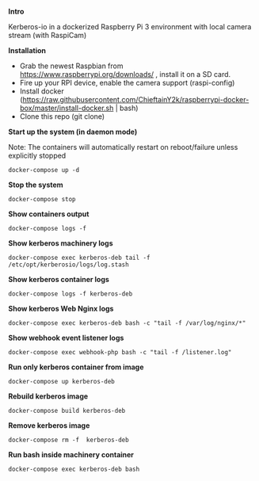 **Intro**

Kerberos-io in a dockerized Raspberry Pi 3 environment with local camera stream (with RaspiCam)


**Installation**

* Grab the newest Raspbian from https://www.raspberrypi.org/downloads/ , install it on a SD card.
* Fire up your RPI device, enable the camera support (raspi-config)
* Install docker  (https://raw.githubusercontent.com/ChieftainY2k/raspberrypi-docker-box/master/install-docker.sh | bash)
* Clone this repo (git clone)


**Start up the system (in daemon mode)**

Note: The containers will automatically restart on reboot/failure unless explicitly stopped 

`````
docker-compose up -d 
`````

**Stop the system**
`````
docker-compose stop 
`````

**Show containers output**
`````
docker-compose logs -f 
`````

**Show kerberos machinery logs**
`````
docker-compose exec kerberos-deb tail -f /etc/opt/kerberosio/logs/log.stash
`````

**Show kerberos container logs**
`````
docker-compose logs -f kerberos-deb
`````

**Show kerberos Web Nginx logs**
`````
docker-compose exec kerberos-deb bash -c "tail -f /var/log/nginx/*"
`````

**Show webhook event listener logs**
`````
docker-compose exec webhook-php bash -c "tail -f /listener.log"
`````

**Run only kerberos container from image**
`````
docker-compose up kerberos-deb
`````

**Rebuild kerberos image**
`````
docker-compose build kerberos-deb
`````

**Remove kerberos image**
`````
docker-compose rm -f  kerberos-deb
`````

**Run bash inside machinery container**
`````
docker-compose exec kerberos-deb bash
`````

